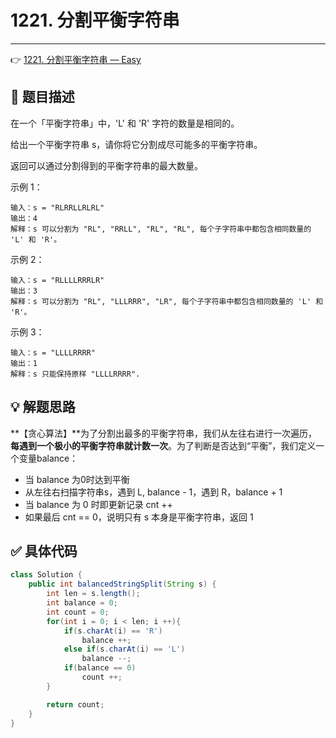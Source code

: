 # 1221. 分割平衡字符串

---

👉 [1221. 分割平衡字符串 — Easy](https://leetcode-cn.com/problems/split-a-string-in-balanced-strings/)

## 📜 题目描述

在一个「平衡字符串」中，'L' 和 'R' 字符的数量是相同的。

给出一个平衡字符串 s，请你将它分割成尽可能多的平衡字符串。

返回可以通过分割得到的平衡字符串的最大数量。

示例 1：

```
输入：s = "RLRRLLRLRL"
输出：4
解释：s 可以分割为 "RL", "RRLL", "RL", "RL", 每个子字符串中都包含相同数量的 'L' 和 'R'。
```


示例 2：

```
输入：s = "RLLLLRRRLR"
输出：3
解释：s 可以分割为 "RL", "LLLRRR", "LR", 每个子字符串中都包含相同数量的 'L' 和 'R'。
```


示例 3：

```
输入：s = "LLLLRRRR"
输出：1
解释：s 只能保持原样 "LLLLRRRR".
```

## 💡 解题思路 

**【贪心算法】**为了分割出最多的平衡字符串，我们从左往右进行一次遍历，**每遇到一个极小的平衡字符串就计数一次**。为了判断是否达到“平衡”，我们定义一个变量balance：

- 当 balance 为0时达到平衡
- 从左往右扫描字符串s，遇到 L, balance - 1，遇到 R，balance + 1
- 当 balance 为 0 时即更新记录 cnt ++
- 如果最后 cnt == 0，说明只有 s 本身是平衡字符串，返回 1


## ✅  具体代码 


```java
class Solution {
    public int balancedStringSplit(String s) {
        int len = s.length();
        int balance = 0;
        int count = 0;
        for(int i = 0; i < len; i ++){
            if(s.charAt(i) == 'R')
                balance ++;
            else if(s.charAt(i) == 'L')
                balance --;
            if(balance == 0)
                count ++;
        }

        return count;
    }
}
```

